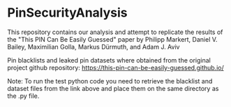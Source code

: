 # PinSecurityAnalysis
This repository contains our analysis and attempt to replicate the results of the "This PIN Can Be Easily Guessed" paper by Philipp Markert, Daniel V. Bailey, Maximilian Golla, Markus Dürmuth, and Adam J. Aviv

Pin blacklists and leaked pin datasets where obtained from the original project github repository: 
https://this-pin-can-be-easily-guessed.github.io/

Note: To run the test python code you need to retrieve the blacklist and dataset files from the link above and place them on the same directory as the .py file. 
